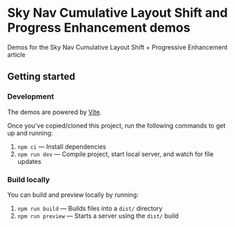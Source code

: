 # Sky Nav Cumulative Layout Shift and Progress Enhancement demos

Demos for the Sky Nav Cumulative Layout Shift + Progressive Enhancement article

## Getting started

### Development

The demos are powered by [Vite](https://vitejs.dev/).

Once you've copied/cloned this project, run the following commands to get up and running:

1. `npm ci` — Install dependencies
1. `npm run dev` — Compile project, start local server, and watch for file updates

### Build locally

You can build and preview locally by running:

1. `npm run build` — Builds files into a `dist/` directory
1. `npm run preview` — Starts a server using the `dist/` build
